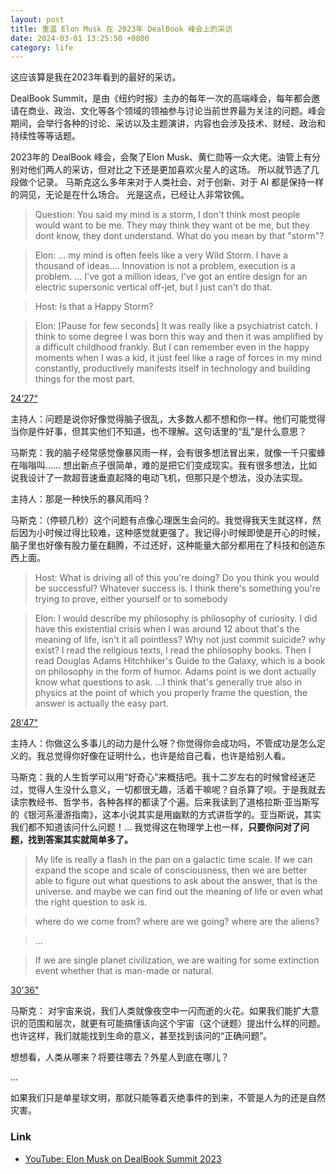 ```yaml
---
layout: post
title: 重温 Elon Musk 在 2023年 DealBook 峰会上的采访
date: 2024-03-01 13:25:50 +0800
category: life
---
```


这应该算是我在2023年看到的最好的采访。

DealBook Summit，是由《纽约时报》主办的每年一次的高端峰会，每年都会邀请在商业、政治、文化等各个领域的领袖参与讨论当前世界最为关注的问题。峰会期间，会举行各种的讨论、采访以及主题演讲，内容也会涉及技术、财经、政治和持续性等等话题。 

2023年的 DealBook 峰会，会聚了Elon Musk、黄仁勋等一众大佬。油管上有分别对他们两人的采访，但对比之下还是更加喜欢火星人的这场。 所以就节选了几段做个记录。 马斯克这么多年来对于人类社会、对于创新、对于 AI 都是保持一样的洞见，无论是在什么场合。 光是这点，已经让人非常钦佩。 

> Question: You said my mind is a storm, I don't think most people would want to be me. They may think they want ot be me, but they dont know, they dont understand. What do you mean by that "storm"?

> Elon: ... my mind is often feels like a very Wild Storm. I have a thousand of ideas.... Innovation is not a problem, execution is a problem. ... I've got a million ideas, I've got an entire design for an electric supersonic vertical off-jet, but I just can't do that.

> Host: Is that a Happy Storm?

> Elon: [Pause for few seconds] It was really like a psychiatrist catch. I think to some degree I was born this way and then it was amplified by a difficult childhood frankly. But I can remember even in the happy moments when I was a kid, it just feel like a rage of forces in my mind constantly, productively manifests itself in technology and building things for the most part.

[24‘27“](https://www.youtube.com/watch?v=2BfMuHDfGJI#t=1467.619119514209)

主持人：问题是说你好像觉得脑子很乱，大多数人都不想和你一样。他们可能觉得当你是件好事，但其实他们不知道，也不理解。这句话里的“乱”是什么意思？

马斯克：我的脑子经常感觉像暴风雨一样，会有很多想法冒出来，就像一千只蜜蜂在嗡嗡叫...… 想出新点子很简单，难的是把它们变成现实。我有很多想法，比如说我设计了一款超音速垂直起降的电动飞机，但那只是个想法，没办法实现。

主持人：那是一种快乐的暴风雨吗？

马斯克：（停顿几秒）这个问题有点像心理医生会问的。我觉得我天生就这样，然后因为小时候过得比较难，这种感觉就更强了。我记得小时候即使是开心的时候，脑子里也好像有股力量在翻腾，不过还好，这种能量大部分都用在了科技和创造东西上面。


> Host: What is driving all of this you're doing? Do you think you would be successful? Whatever success is. I think there's something you're trying to prove, either yourself or to somebody

> Elon: I would describe my philosophy is philosophy of curiosity. I did have this existential crisis when I was around 12 about that's the meaning of life, isn't it all pointless? Why not just commit suicide? why exist? I read the religious texts, I read the philosophy books. Then I read Douglas Adams Hitchhiker's Guide to the Galaxy, which is a book on philosophy in the form of humor. Adams point is we dont actually know what questions to ask. ...I think that's generally true also in physics at the point of which you properly frame the question, the answer is actually the easy part.

[28'47"](https://www.youtube.com/watch?v=2BfMuHDfGJI#t=1727.871463)

主持人：你做这么多事儿的动力是什么呀？你觉得你会成功吗，不管成功是怎么定义的。我总觉得你好像在证明什么，也许是给自己看，也许是给别人看。

马斯克：我的人生哲学可以用“好奇心”来概括吧。我十二岁左右的时候曾经迷茫过，觉得人生没什么意义，一切都很无趣，活着干嘛呢？自杀算了呗。于是我就去读宗教经书、哲学书，各种各样的都读了个遍。后来我读到了道格拉斯·亚当斯写的《银河系漫游指南》，这本小说其实是用幽默的方式讲哲学的。亚当斯说，其实我们都不知道该问什么问题！… 我觉得这在物理学上也一样，**只要你问对了问题，找到答案其实就简单多了。**


> My life is really a flash in the pan on a galactic time scale. If we can expand the scope and scale of consciousness, then we are better able to figure out what questions to ask about the answer, that is the universe. and maybe we can find out the meaning of life or even what the right question to ask is.

> where do we come from? where are we going? where are the aliens?

> ...

> If we are single planet civilization, we are waiting for some extinction event whether that is man-made or natural.

[30'36"](https://www.youtube.com/watch?v=2BfMuHDfGJI#t=1836.9733010362397)

马斯克： 对宇宙来说，我们人类就像夜空中一闪而逝的火花。如果我们能扩大意识的范围和层次，就更有可能搞懂该向这个宇宙（这个谜题）提出什么样的问题。也许这样，我们就能找到生命的意义，甚至找到该问的“正确问题”。

想想看，人类从哪来？将要往哪去？外星人到底在哪儿？

...

如果我们只是单星球文明，那就只能等着灭绝事件的到来，不管是人为的还是自然灾害。


### Link

- [YouTube: Elon Musk on DealBook Summit 2023](https://www.youtube.com/watch?v=2BfMuHDfGJI&t=4644s)

